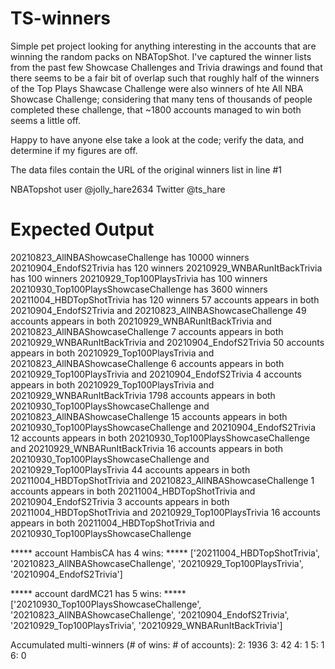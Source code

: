 # TS-winners

Simple pet project looking for anything interesting in the accounts that are winning the random packs on NBATopShot. I've captured the winner lists from the past few Showcase Challenges and Trivia drawings and found that there seems to be a fair bit of overlap such that roughly half of the winners of the Top Plays Shawcase Challenge were also winners of hte All NBA Showcase Challenge; considering that many tens of thousands of people completed these challenge, that ~1800 accounts managed to win both seems a little off. 

Happy to have anyone else take a look at the code; verify the data, and determine if my figures are off.

The data files contain the URL of the original winners list in line #1

NBATopshot user @jolly_hare2634
Twitter @ts_hare

# Expected Output

20210823_AllNBAShowcaseChallenge has 10000 winners
20210904_EndofS2Trivia has 120 winners
20210929_WNBARunItBackTrivia has 100 winners
20210929_Top100PlaysTrivia has 100 winners
20210930_Top100PlaysShowcaseChallenge has 3600 winners
20211004_HBDTopShotTrivia has 120 winners
57 accounts appears in both 20210904_EndofS2Trivia and 20210823_AllNBAShowcaseChallenge
49 accounts appears in both 20210929_WNBARunItBackTrivia and 20210823_AllNBAShowcaseChallenge
7 accounts appears in both 20210929_WNBARunItBackTrivia and 20210904_EndofS2Trivia
50 accounts appears in both 20210929_Top100PlaysTrivia and 20210823_AllNBAShowcaseChallenge
6 accounts appears in both 20210929_Top100PlaysTrivia and 20210904_EndofS2Trivia
4 accounts appears in both 20210929_Top100PlaysTrivia and 20210929_WNBARunItBackTrivia
1798 accounts appears in both 20210930_Top100PlaysShowcaseChallenge and 20210823_AllNBAShowcaseChallenge
15 accounts appears in both 20210930_Top100PlaysShowcaseChallenge and 20210904_EndofS2Trivia
12 accounts appears in both 20210930_Top100PlaysShowcaseChallenge and 20210929_WNBARunItBackTrivia
16 accounts appears in both 20210930_Top100PlaysShowcaseChallenge and 20210929_Top100PlaysTrivia
44 accounts appears in both 20211004_HBDTopShotTrivia and 20210823_AllNBAShowcaseChallenge
1 accounts appears in both 20211004_HBDTopShotTrivia and 20210904_EndofS2Trivia
3 accounts appears in both 20211004_HBDTopShotTrivia and 20210929_Top100PlaysTrivia
16 accounts appears in both 20211004_HBDTopShotTrivia and 20210930_Top100PlaysShowcaseChallenge


***** account HambisCA has 4 wins: *****
['20211004_HBDTopShotTrivia', '20210823_AllNBAShowcaseChallenge', '20210929_Top100PlaysTrivia', '20210904_EndofS2Trivia']

***** account dardMC21 has 5 wins: *****
['20210930_Top100PlaysShowcaseChallenge', '20210823_AllNBAShowcaseChallenge', '20210904_EndofS2Trivia', '20210929_Top100PlaysTrivia', '20210929_WNBARunItBackTrivia']

Accumulated multi-winners (# of wins: # of accounts):
2: 1936
3: 42
4: 1
5: 1
6: 0
